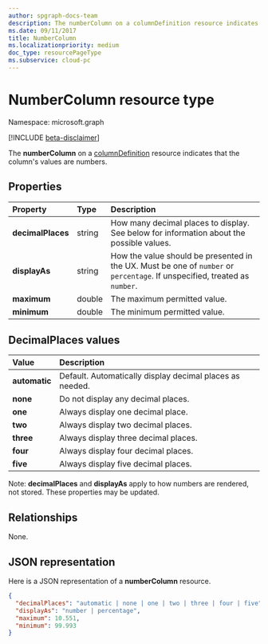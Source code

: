 ```yaml
---
author: spgraph-docs-team
description: The numberColumn on a columnDefinition resource indicates that the column's values are numbers.
ms.date: 09/11/2017
title: NumberColumn
ms.localizationpriority: medium
doc_type: resourcePageType
ms.subservice: cloud-pc
---
```


# NumberColumn resource type

Namespace: microsoft.graph

[!INCLUDE [beta-disclaimer](../../includes/beta-disclaimer.md)]

The **numberColumn** on a [columnDefinition](columndefinition.md) resource indicates that the column's values are numbers.

## Properties

| Property          | Type   | Description                                                                                                                |
| :---------------- | :----- | :------------------------------------------------------------------------------------------------------------------------- |
| **decimalPlaces** | string | How many decimal places to display. See below for information about the possible values.                                   |
| **displayAs**     | string | How the value should be presented in the UX. Must be one of `number` or `percentage`. If unspecified, treated as `number`. |
| **maximum**       | double | The maximum permitted value.                                                                                               |
| **minimum**       | double | The minimum permitted value.                                                                                               |

## DecimalPlaces values

| Value         | Description                                              |
| :------------ | :------------------------------------------------------- |
| **automatic** | Default. Automatically display decimal places as needed. |
| **none**      | Do not display any decimal places.                       |
| **one**       | Always display one decimal place.                        |
| **two**       | Always display two decimal places.                       |
| **three**     | Always display three decimal places.                     |
| **four**      | Always display four decimal places.                      |
| **five**      | Always display five decimal places.                      |

Note: **decimalPlaces** and **displayAs** apply to how numbers are rendered, not stored.
These properties may be updated.

## Relationships
None.

## JSON representation

Here is a JSON representation of a **numberColumn** resource.

<!-- { "blockType": "resource", "@odata.type": "microsoft.graph.numberColumn" } -->

```json
{
  "decimalPlaces": "automatic | none | one | two | three | four | five",
  "displayAs": "number | percentage",
  "maximum": 10.551,
  "minimum": 99.993
}
```

<!--
{
  "type": "#page.annotation",
  "description": "",
  "keywords": "",
  "section": "documentation",
  "tocPath": "Resources/NumberColumn",
  "suppressions": []
}
-->
